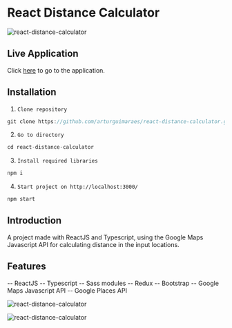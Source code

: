 # React Distance Calculator

![react-distance-calculator](https://github.com/arturguimaraes/react-distance-calculator/blob/main/src/assets/img/print2.png?raw=true)

## Live Application

Click [here](https://arturguimaraes.github.io/react-distance-calculator/) to go to the application.

## Installation

1. `Clone repository`
```js 
git clone https://github.com/arturguimaraes/react-distance-calculator.git 
```
2. `Go to directory`
```js 
cd react-distance-calculator
```
3. `Install required libraries`
```js 
npm i
```
4. `Start project on http://localhost:3000/`
```js 
npm start
```

## Introduction

A project made with ReactJS and Typescript, using the Google Maps Javascript API for calculating distance in the input locations.

## Features

-- ReactJS
-- Typescript
-- Sass modules
-- Redux
-- Bootstrap
-- Google Maps Javascript API
-- Google Places API

![react-distance-calculator](https://github.com/arturguimaraes/react-distance-calculator/blob/main/src/assets/img/print1.png?raw=true)

![react-distance-calculator](https://github.com/arturguimaraes/react-distance-calculator/blob/main/src/assets/img/print3.png?raw=true)